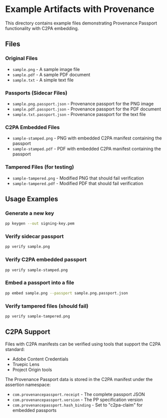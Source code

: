 # Example Artifacts with Provenance

This directory contains example files demonstrating Provenance Passport functionality with C2PA embedding.

## Files

### Original Files
- `sample.png` - A sample image file
- `sample.pdf` - A sample PDF document
- `sample.txt` - A simple text file

### Passports (Sidecar Files)
- `sample.png.passport.json` - Provenance passport for the PNG image
- `sample.pdf.passport.json` - Provenance passport for the PDF document
- `sample.txt.passport.json` - Provenance passport for the text file

### C2PA Embedded Files
- `sample-stamped.png` - PNG with embedded C2PA manifest containing the passport
- `sample-stamped.pdf` - PDF with embedded C2PA manifest containing the passport

### Tampered Files (for testing)
- `sample-tampered.png` - Modified PNG that should fail verification
- `sample-tampered.pdf` - Modified PDF that should fail verification

## Usage Examples

### Generate a new key
```bash
pp keygen --out signing-key.pem
```

### Verify sidecar passport
```bash
pp verify sample.png
```

### Verify C2PA embedded passport
```bash
pp verify sample-stamped.png
```

### Embed a passport into a file
```bash
pp embed sample.png --passport sample.png.passport.json
```

### Verify tampered files (should fail)
```bash
pp verify sample-tampered.png
```

## C2PA Support

Files with C2PA manifests can be verified using tools that support the C2PA standard:
- Adobe Content Credentials
- Truepic Lens
- Project Origin tools

The Provenance Passport data is stored in the C2PA manifest under the assertion namespace:
- `com.provenancepassport.receipt` - The complete passport JSON
- `com.provenancepassport.version` - The PP specification version
- `com.provenancepassport.hash_binding` - Set to "c2pa-claim" for embedded passports